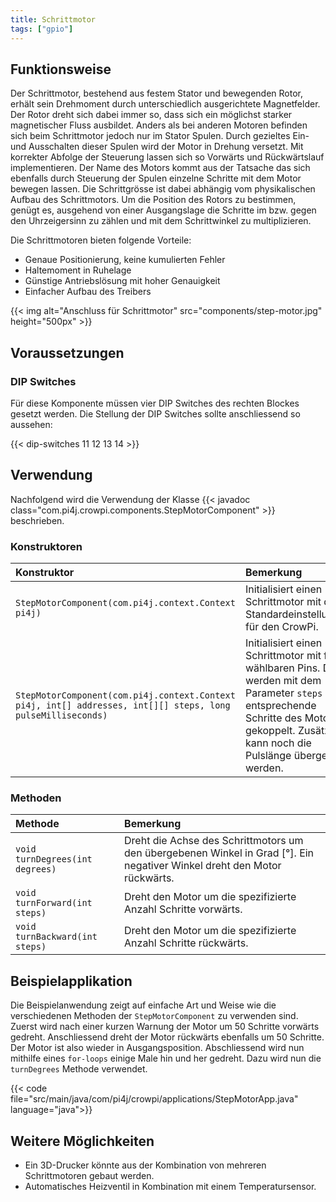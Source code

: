 ```yaml
---
title: Schrittmotor
tags: ["gpio"]
---
```


## Funktionsweise

Der Schrittmotor, bestehend aus festem Stator und bewegenden Rotor, erhält sein Drehmoment durch unterschiedlich ausgerichtete Magnetfelder.
Der Rotor dreht sich dabei immer so, dass sich ein möglichst starker magnetischer Fluss ausbildet. Anders als bei anderen Motoren befinden
sich beim Schrittmotor jedoch nur im Stator Spulen. Durch gezieltes Ein- und Ausschalten dieser Spulen wird der Motor in Drehung versetzt.
Mit korrekter Abfolge der Steuerung lassen sich so Vorwärts und Rückwärtslauf implementieren. Der Name des Motors kommt aus der Tatsache das
sich ebenfalls durch Steuerung der Spulen einzelne Schritte mit dem Motor bewegen lassen. Die Schrittgrösse ist dabei abhängig vom
physikalischen Aufbau des Schrittmotors. Um die Position des Rotors zu bestimmen, genügt es, ausgehend von einer Ausgangslage die Schritte
im bzw. gegen den Uhrzeigersinn zu zählen und mit dem Schrittwinkel zu multiplizieren.

Die Schrittmotoren bieten folgende Vorteile:
- Genaue Positionierung, keine kumulierten Fehler
- Haltemoment in Ruhelage
- Günstige Antriebslösung mit hoher Genauigkeit
- Einfacher Aufbau des Treibers

{{< img alt="Anschluss für Schrittmotor" src="components/step-motor.jpg" height="500px" >}}

## Voraussetzungen

### DIP Switches

Für diese Komponente müssen vier DIP Switches des rechten Blockes gesetzt werden. Die Stellung der DIP Switches sollte anschliessend so
aussehen:

{{< dip-switches 11 12 13 14 >}}

## Verwendung

Nachfolgend wird die Verwendung der Klasse {{< javadoc class="com.pi4j.crowpi.components.StepMotorComponent" >}} beschrieben.

### Konstruktoren

| Konstruktor                                                                                                 | Bemerkung                                                                                                                                                                                             |
|:------------------------------------------------------------------------------------------------------------|:------------------------------------------------------------------------------------------------------------------------------------------------------------------------------------------------------|
| `StepMotorComponent(com.pi4j.context.Context pi4j)`                                                         | Initialisiert einen Schrittmotor mit den Standardeinstellungen für den CrowPi.                                                                                                                        |
| `StepMotorComponent(com.pi4j.context.Context pi4j, int[] addresses, int[][] steps, long pulseMilliseconds)` | Initialisiert einen Schrittmotor mit frei wählbaren Pins. Diese werden mit dem Parameter `steps` an entsprechende Schritte des Motors gekoppelt. Zusätzlich kann noch die Pulslänge übergeben werden. |

### Methoden

| Methode                         | Bemerkung                                                                                                                |
|:--------------------------------|:-------------------------------------------------------------------------------------------------------------------------|
| `void turnDegrees(int degrees)` | Dreht die Achse des Schrittmotors um den übergebenen Winkel in Grad [°]. Ein negativer Winkel dreht den Motor rückwärts. |
| `void turnForward(int steps)`   | Dreht den Motor um die spezifizierte Anzahl Schritte vorwärts.                                                           |
| `void turnBackward(int steps)`  | Dreht den Motor um die spezifizierte Anzahl Schritte rückwärts.                                                          |


## Beispielapplikation

Die Beispielanwendung zeigt auf einfache Art und Weise wie die verschiedenen Methoden der `StepMotorComponent` zu verwenden sind. Zuerst
wird nach einer kurzen Warnung der Motor um 50 Schritte vorwärts gedreht. Anschliessend dreht der Motor rückwärts ebenfalls um 50 Schritte.
Der Motor ist also wieder in Ausgangsposition. Abschliessend wird nun mithilfe eines `for-loops` einige Male hin und her gedreht. Dazu wird
nun die `turnDegrees` Methode verwendet.

{{< code file="src/main/java/com/pi4j/crowpi/applications/StepMotorApp.java" language="java">}}

## Weitere Möglichkeiten

- Ein 3D-Drucker könnte aus der Kombination von mehreren Schrittmotoren gebaut werden.
- Automatisches Heizventil in Kombination mit einem Temperatursensor.
